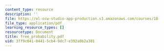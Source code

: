 ```yaml
---
content_type: resource
description: ''
file: https://ol-ocw-studio-app-production.s3.amazonaws.com/courses/18-996-random-matrix-theory-and-its-applications-spring-2004/3ff9c04104415cb49dc7e392a0b2a381_free_probability.pdf
file_type: application/pdf
learning_resource_types: []
resourcetype: Document
title: free_probability.pdf
uid: 3ff9c041-0441-5cb4-9dc7-e392a0b2a381
---
```

